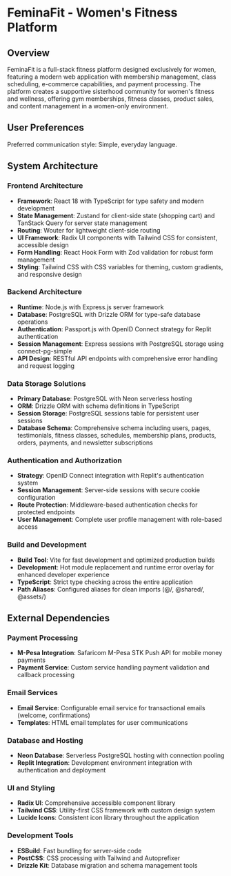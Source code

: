 # FeminaFit - Women's Fitness Platform

## Overview

FeminaFit is a full-stack fitness platform designed exclusively for women, featuring a modern web application with membership management, class scheduling, e-commerce capabilities, and payment processing. The platform creates a supportive sisterhood community for women's fitness and wellness, offering gym memberships, fitness classes, product sales, and content management in a women-only environment.

## User Preferences

Preferred communication style: Simple, everyday language.

## System Architecture

### Frontend Architecture
- **Framework**: React 18 with TypeScript for type safety and modern development
- **State Management**: Zustand for client-side state (shopping cart) and TanStack Query for server state management
- **Routing**: Wouter for lightweight client-side routing
- **UI Framework**: Radix UI components with Tailwind CSS for consistent, accessible design
- **Form Handling**: React Hook Form with Zod validation for robust form management
- **Styling**: Tailwind CSS with CSS variables for theming, custom gradients, and responsive design

### Backend Architecture
- **Runtime**: Node.js with Express.js server framework
- **Database**: PostgreSQL with Drizzle ORM for type-safe database operations
- **Authentication**: Passport.js with OpenID Connect strategy for Replit authentication
- **Session Management**: Express sessions with PostgreSQL storage using connect-pg-simple
- **API Design**: RESTful API endpoints with comprehensive error handling and request logging

### Data Storage Solutions
- **Primary Database**: PostgreSQL with Neon serverless hosting
- **ORM**: Drizzle ORM with schema definitions in TypeScript
- **Session Storage**: PostgreSQL sessions table for persistent user sessions
- **Database Schema**: Comprehensive schema including users, pages, testimonials, fitness classes, schedules, membership plans, products, orders, payments, and newsletter subscriptions

### Authentication and Authorization
- **Strategy**: OpenID Connect integration with Replit's authentication system
- **Session Management**: Server-side sessions with secure cookie configuration
- **Route Protection**: Middleware-based authentication checks for protected endpoints
- **User Management**: Complete user profile management with role-based access

### Build and Development
- **Build Tool**: Vite for fast development and optimized production builds
- **Development**: Hot module replacement and runtime error overlay for enhanced developer experience
- **TypeScript**: Strict type checking across the entire application
- **Path Aliases**: Configured aliases for clean imports (@/, @shared/, @assets/)

## External Dependencies

### Payment Processing
- **M-Pesa Integration**: Safaricom M-Pesa STK Push API for mobile money payments
- **Payment Service**: Custom service handling payment validation and callback processing

### Email Services
- **Email Service**: Configurable email service for transactional emails (welcome, confirmations)
- **Templates**: HTML email templates for user communications

### Database and Hosting
- **Neon Database**: Serverless PostgreSQL hosting with connection pooling
- **Replit Integration**: Development environment integration with authentication and deployment

### UI and Styling
- **Radix UI**: Comprehensive accessible component library
- **Tailwind CSS**: Utility-first CSS framework with custom design system
- **Lucide Icons**: Consistent icon library throughout the application

### Development Tools
- **ESBuild**: Fast bundling for server-side code
- **PostCSS**: CSS processing with Tailwind and Autoprefixer
- **Drizzle Kit**: Database migration and schema management tools